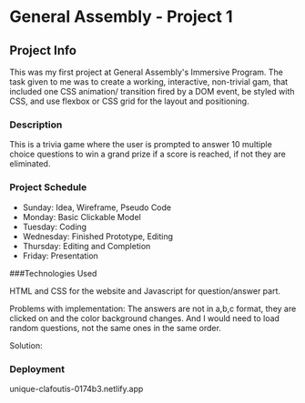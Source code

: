 # General Assembly - Project 1

## Project Info
  This was my first project at General Assembly's Immersive Program. The task given to me was to create a working, interactive, non-trivial gam, that included one CSS animation/ transition fired by a DOM event, be styled with CSS, and use flexbox or CSS grid for the layout and positioning.

### Description 

This is a trivia game where the user is prompted to answer 10 multiple choice questions to win a grand prize if a score is reached, if not they are eliminated. 

### Project Schedule

- Sunday: Idea, Wireframe, Pseudo Code
- Monday: Basic Clickable Model
- Tuesday: Coding 
- Wednesday: Finished Prototype, Editing
- Thursday: Editing and Completion
- Friday: Presentation

###Technologies Used

HTML and CSS for the website and Javascript for question/answer part.

Problems with implementation: The answers are not in a,b,c format, they are clicked on and the color background changes. And I would need to load random questions, not the same ones in the same order.

Solution:

### Deployment

unique-clafoutis-0174b3.netlify.app
